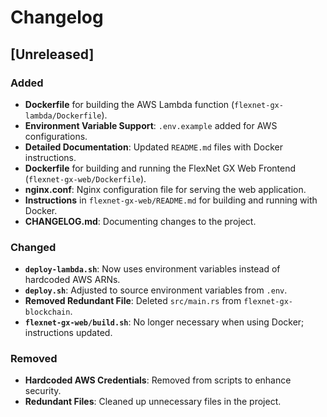 # Changelog

## [Unreleased]

### Added

- **Dockerfile** for building the AWS Lambda function (`flexnet-gx-lambda/Dockerfile`).
- **Environment Variable Support**: `.env.example` added for AWS configurations.
- **Detailed Documentation**: Updated `README.md` files with Docker instructions.
- **Dockerfile** for building and running the FlexNet GX Web Frontend (`flexnet-gx-web/Dockerfile`).
- **nginx.conf**: Nginx configuration file for serving the web application.
- **Instructions** in `flexnet-gx-web/README.md` for building and running with Docker.
- **CHANGELOG.md**: Documenting changes to the project.

### Changed

- **`deploy-lambda.sh`**: Now uses environment variables instead of hardcoded AWS ARNs.
- **`deploy.sh`**: Adjusted to source environment variables from `.env`.
- **Removed Redundant File**: Deleted `src/main.rs` from `flexnet-gx-blockchain`.
- **`flexnet-gx-web/build.sh`**: No longer necessary when using Docker; instructions updated.

### Removed

- **Hardcoded AWS Credentials**: Removed from scripts to enhance security.
- **Redundant Files**: Cleaned up unnecessary files in the project.